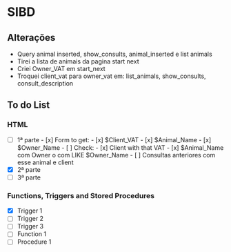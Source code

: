 # SIBD

## Alterações
- Query animal inserted, show_consults, animal_inserted e list animals 
- Tirei a lista de animais da pagina start next
- Criei Owner_VAT em start_next
- Troquei client_vat para owner_vat em: list_animals, show_consults, consult_description

## To do List

###  HTML  
- [ ]   1ª parte
        - [x]   Form to get:
                - [x]   $Client_VAT
                - [x]   $Animal_Name
                - [x]   $Owner_Name
        - [ ]   Check:
                - [x]   Client with that VAT
                - [x]   $Animal_Name com Owner o com LIKE $Owner_Name
                - [ ]   Consultas anteriores com esse animal e client
- [x]   2ª parte
- [ ]   3ª parte

### Functions, Triggers and Stored Procedures
- [x] Trigger 1
- [ ] Trigger 2
- [ ] Trigger 3
- [ ] Function 1
- [ ] Procedure 1